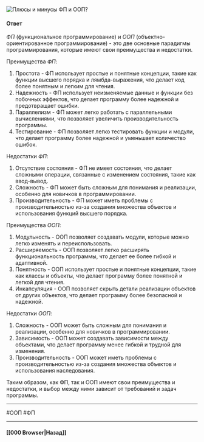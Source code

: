 ![Плюсы и минусы ФП и ООП?](https://youtu.be/70VnuTXi4Wk?t=327)

#### Ответ

*ФП* (функциональное программирование) и *ООП* (объектно-ориентированное программирование) - это две основные парадигмы программирования, которые имеют свои преимущества и недостатки.

Преимущества *ФП*:
1. Простота - ФП использует простые и понятные концепции, такие как функции высшего порядка и лямбда-выражения, что делает код более понятным и легким для чтения.
2. Надежность - ФП использует неизменяемые данные и функции без побочных эффектов, что делает программу более надежной и предотвращает ошибки.
3. Параллелизм - ФП может легко работать с параллельными вычислениями, что позволяет увеличить производительность программы.
4. Тестирование - ФП позволяет легко тестировать функции и модули, что делает программу более надежной и уменьшает количество ошибок.

Недостатки *ФП*:
1. Отсутствие состояния - ФП не имеет состояния, что делает сложными операции, связанные с изменением состояния, такие как ввод-вывод.
2. Сложность - ФП может быть сложным для понимания и реализации, особенно для новичков в программировании.
3. Производительность - ФП может иметь проблемы с производительностью из-за создания множества объектов и использования функций высшего порядка.

Преимущества *ООП*:
1. Модульность - ООП позволяет создавать модули, которые можно легко изменять и переиспользовать.
2. Расширяемость - ООП позволяет легко расширять функциональность программы, что делает ее более гибкой и адаптивной.
3. Понятность - ООП использует простые и понятные концепции, такие как классы и объекты, что делает программу более понятной и легкой для чтения.
4. Инкапсуляция - ООП позволяет скрыть детали реализации объектов от других объектов, что делает программу более безопасной и надежной.

Недостатки *ООП*:
1. Сложность - ООП может быть сложным для понимания и реализации, особенно для новичков в программировании.
2. Зависимость - ООП может создавать зависимости между объектами, что делает программу менее гибкой и трудной для изменения.
3. Производительность - ООП может иметь проблемы с производительностью из-за создания множества объектов и использования наследования.

Таким образом, как ФП, так и ООП имеют свои преимущества и недостатки, и выбор между ними зависит от требований и задач программы.

___
#ООП #ФП 

___

#### [[000 Browser|Назад]]